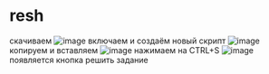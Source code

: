 # resh
скачиваем
![image](https://user-images.githubusercontent.com/97038939/162846331-ada9dcbf-f9df-4a7e-b644-4549d89dac3c.png)
включаем и создаём новый скрипт
![image](https://user-images.githubusercontent.com/97038939/162846450-76d45aec-a04b-479b-a999-f94d27f4f56f.png)
копируем и вставляем
![image](https://user-images.githubusercontent.com/97038939/162846535-b7787459-b30b-41b7-b6d0-78b7518d8b2c.png)
нажимаем на CTRL+S
![image](https://user-images.githubusercontent.com/97038939/162846754-271cd6b9-1c2e-4d91-bf72-a07a0d7d9e32.png)
появляется кнопка решить задание
